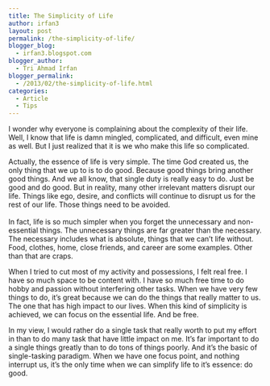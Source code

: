 ```yaml
---
title: The Simplicity of Life
author: irfan3
layout: post
permalink: /the-simplicity-of-life/
blogger_blog:
  - irfan3.blogspot.com
blogger_author:
  - Tri Ahmad Irfan
blogger_permalink:
  - /2013/02/the-simplicity-of-life.html
categories:
  - Article
  - Tips
---
```

I wonder why everyone is complaining about the complexity of their life. Well, I know that life is damn mingled, complicated, and difficult, even mine as well. But I just realized that it is we who make this life so complicated.

Actually, the essence of life is very simple. The time God created us, the only thing that we up to is to do good. Because good things bring another good things. And we all know, that single duty is really easy to do. Just be good and do good. But in reality, many other irrelevant matters disrupt our life. Things like ego, desire, and conflicts will continue to disrupt us for the rest of our life. Those things need to be avoided.  
<a name="more"></a>  
In fact, life is so much simpler when you forget the unnecessary and non-essential things. The unnecessary things are far greater than the necessary. The necessary includes what is absolute, things that we can’t life without. Food, clothes, home, close friends, and career are some examples. Other than that are craps. 

When I tried to cut most of my activity and possessions, I felt real free. I have so much space to be content with. I have so much free time to do hobby and passion without interfering other tasks. When we have very few things to do, it’s great because we can do the things that really matter to us. The one that has high impact to our lives. When this kind of simplicity is achieved, we can focus on the essential life. And be free.

In my view, I would rather do a single task that really worth to put my effort in than to do many task that have little impact on me. It’s far important to do a single things greatly than to do tons of things poorly. And it’s the basic of single-tasking paradigm. When we have one focus point, and nothing interrupt us, it’s the only time when we can simplify life to it’s essence: do good.